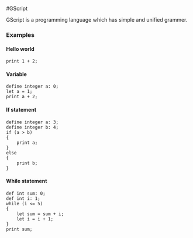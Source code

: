 #GScript

GScript is a programming language which has simple and unified grammer.

### Examples

#### Hello world

	print 1 + 2;

#### Variable

	define integer a: 0;
	let a = 1;
	print a + 2;

#### If statement

	define integer a: 3;
	define integer b: 4;
	if (a > b)
	{
		print a;
	}
	else
	{
		print b;
	}

#### While statement

	def int sum: 0;
	def int i: 1;
	while (i <= 5)
	{
		let sum = sum + i;
		let i = i + 1;
	}
	print sum;
